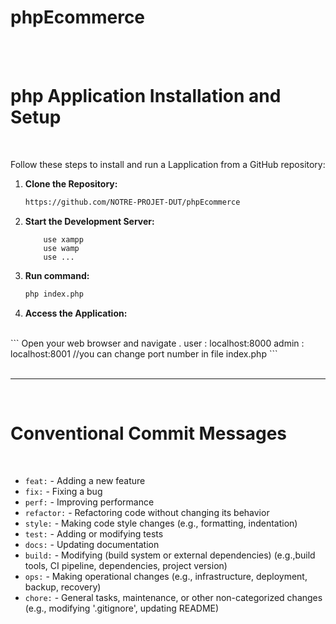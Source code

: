 # phpEcommerce

<br>
<br>

# php Application Installation and Setup

<br>

Follow these steps to install and run a Lapplication from a GitHub repository:

1. **Clone the Repository:**
    ```bash
    https://github.com/NOTRE-PROJET-DUT/phpEcommerce
    ```

1. **Start the Development Server:**
    ``` e.g. 
        use xampp
        use wamp 
        use ...
    ```
1. **Run command:**
    ```bash
    php index.php
    ```

1. **Access the Application:**
<br>
    ```
    Open your web browser and navigate .
    user  : localhost:8000 
    admin : localhost:8001  
    //you can change port number in file index.php
    ```
<br>
<br>

----
<br>

# Conventional Commit Messages 

<br>

* `feat:`     - Adding a new feature
* `fix:`      - Fixing a bug
* `perf:`     - Improving performance
* `refactor:` - Refactoring code without changing its behavior
* `style:`    - Making code style changes (e.g., formatting, indentation)
* `test:`     - Adding or modifying tests
* `docs:`     - Updating documentation
* `build:`    - Modifying (build system or external dependencies) (e.g.,build tools, CI pipeline, dependencies, project version)
* `ops:`      - Making operational changes (e.g., infrastructure, deployment, backup, recovery)
* `chore:`    - General tasks, maintenance, or other non-categorized changes (e.g., modifying '.gitignore', updating README)